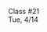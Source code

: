 <div class="lecture1">

<div class="column_date">
<p markdown="block">

Class #21 <br>
Tue, 4/14

</p>
</div>
<div class="column_materials">
<p markdown="block">



</p>
</div>

<div class="column_assign">
<p markdown="block">



</p>
</div>

</div>


